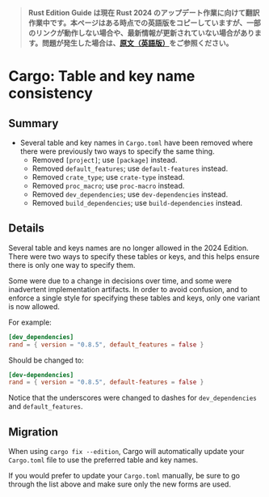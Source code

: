 > **Rust Edition Guide は現在 Rust 2024 のアップデート作業に向けて翻訳作業中です。本ページはある時点での英語版をコピーしていますが、一部のリンクが動作しない場合や、最新情報が更新されていない場合があります。問題が発生した場合は、[原文（英語版）](https://doc.rust-lang.org/nightly/edition-guide/introduction.html)をご参照ください。**

# Cargo: Table and key name consistency

## Summary

- Several table and key names in `Cargo.toml` have been removed where there were previously two ways to specify the same thing.
    - Removed `[project]`; use `[package]` instead.
    - Removed `default_features`; use `default-features` instead.
    - Removed `crate_type`; use `crate-type` instead.
    - Removed `proc_macro`; use `proc-macro` instead.
    - Removed `dev_dependencies`; use `dev-dependencies` instead.
    - Removed `build_dependencies`; use `build-dependencies` instead.

## Details

Several table and keys names are no longer allowed in the 2024 Edition.
There were two ways to specify these tables or keys, and this helps ensure there is only one way to specify them.

Some were due to a change in decisions over time, and some were inadvertent implementation artifacts.
In order to avoid confusion, and to enforce a single style for specifying these tables and keys, only one variant is now allowed.

For example:

```toml
[dev_dependencies]
rand = { version = "0.8.5", default_features = false }
```

Should be changed to:

```toml
[dev-dependencies]
rand = { version = "0.8.5", default-features = false }
```

Notice that the underscores were changed to dashes for `dev_dependencies` and `default_features`.

## Migration

When using `cargo fix --edition`, Cargo will automatically update your `Cargo.toml` file to use the preferred table and key names.

If you would prefer to update your `Cargo.toml` manually, be sure to go through the list above and make sure only the new forms are used.
